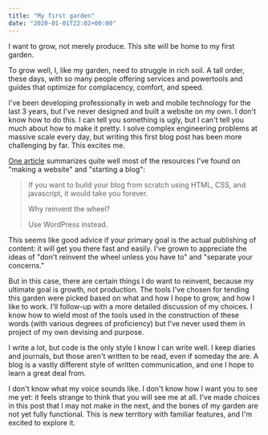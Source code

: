 ```yaml
---
title: "My first garden"
date: "2020-01-01T22:02+00:00"
---
```

I want to grow, not merely produce. This site will be home to my first garden.
<!-- / -->
To grow well, I, like my garden, need to struggle in rich soil. A tall order, these days, with so many people offering services and powertools and guides that optimize for complacency, comfort, and speed.

I've been developing professionally in web and mobile technology for the last 3 years, but I've never designed and built a website on my own. I don't know how to do this. I can tell you something is ugly, but I can't tell you much about how to make it pretty. I solve complex engineering problems at massive scale every day, but writing this first blog post has been more challenging by far. This excites me.

[One article](https://www.afternerd.com/blog/start-programming-blog) summarizes quite well most of the resources I've found on "making a website" and "starting a blog":

>If you want to build your blog from scratch using HTML, CSS, and javascript, it would take you forever.
>
>Why reinvent the wheel?
>
>Use WordPress instead.

This seems like good advice if your primary goal is the actual publishing of content: it will get you there fast and easily. I've grown to appreciate the ideas of "don't reinvent the wheel unless you have to" and "separate your concerns."

But in this case, there are certain things I do want to reinvent, because my ultimate goal is growth, not production. The tools I've chosen for tending this garden were picked based on what and how I hope to grow, and how I like to work. I'll follow-up with a more detailed discussion of my choices. I know how to wield most of the tools used in the construction of these words (with various degrees of proficiency) but I've never used them in project of my own devising and purpose.

I write a lot, but code is the only style I know I can write well. I keep diaries and journals, but those aren't written to be read, even if someday the are. A blog is a vastly different style of written communication, and one I hope to learn a great deal from.

I don't know what my voice sounds like. I don't know how I want you to see me yet: it feels strange to think that you will see me at all. I've made choices in this post that I may not make in the next, and the bones of my garden are not yet fully functional. This is new territory with familiar features, and I'm excited to explore it.

